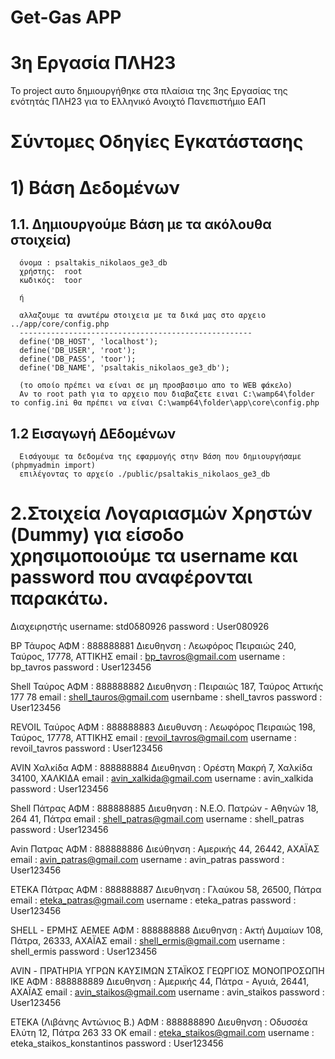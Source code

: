 # Get-Gas APP
# 3η Εργασία ΠΛΗ23
Το project αυτο δημιουργήθηκε στα πλαίσια της 3ης Εργασίας της ενότητάς ΠΛΗ23 για το Ελληνικό Ανοιχτό Πανεπιστήμιο ΕΑΠ 
# Σύντομες Οδηγίες Εγκατάστασης

# 1) Βάση Δεδομένων  

  1.1. Δημιουργούμε Βάση με τα ακόλουθα στοιχεία)
  --------------------------------------------------------
      όνομα : psaltakis_nikolaos_ge3_db
      χρήστης: 	root
      κωδικός: 	toor

      ή

      αλλαζουμε τα ανωτέρω στοιχεια με τα δικά μας στο αρχειο  ../app/core/config.php
      ----------------------------------------------------
      define('DB_HOST', 'localhost');
      define('DB_USER', 'root');
      define('DB_PASS', 'toor');
      define('DB_NAME', 'psaltakis_nikolaos_ge3_db');

      (το οποίο πρέπει να είναι σε μη προσβασιμο απο το WEB φάκελο)
      Αν το root path για το αρχειο που διαβαζετε ειναι C:\wamp64\folder το config.ini θα πρέπει να είναι C:\wamp64\folder\app\core\config.php


  1.2 Εισαγωγή ΔΕδομένων
  --------------------------------------------------------
      Εισάγουμε τα δεδομένα της εφαρμογής στην Βάση που δημιουργήσαμε (phpmyadmin import)
      επιλέγοντας το αρχείο ./public/psaltakis_nikolaos_ge3_db


# 2.Στοιχεία Λογαριασμών Χρηστών (Dummy) για είσοδο χρησιμοποιούμε τα username και password που αναφέρονται παρακάτω.

Διαχειρηστής
username: std0δ80926
password : User080926

BP Τάυρος
ΑΦΜ : 888888881
Διευθηνση : Λεωφόρος Πειραιώς 240, Ταύρος, 17778, ΑΤΤΙΚΗΣ
email : bp_tavros@gmail.com
username : bp_tavros
password : User123456

Shell Ταύρος
ΑΦΜ : 888888882
Διευθηνση : Πειραιώς 187, Ταύρος Αττικής 177 78
email : shell_tauros@gmail.com
usernbame : shell_tavros
password : User123456

REVOIL Ταύρος
ΑΦΜ : 888888883
Διευθυνση : Λεωφόρος Πειραιώς 198, Ταύρος, 17778, ΑΤΤΙΚΗΣ
email : revoil_tavros@gmail.com
username : revoil_tavros
password : User123456

AVIN Χαλκίδα
ΑΦΜ : 888888884
Διευθηνση : Ορέστη Μακρή 7, Χαλκίδα 34100, ΧΑΛΚΙΔΑ
email : avin_xalkida@gmail.com
username : avin_xalkida
password : User123456

Shell Πάτρας
ΑΦΜ : 888888885
Διευθηνση : Ν.Ε.Ο. Πατρών - Αθηνών 18, 264 41, Πάτρα
email : shell_patras@gmail.com
username : shell_patras
password : User123456

Avin Πατρας
ΑΦΜ : 888888886
Διεύθηνση : Αμερικής 44, 26442, ΑΧΑΪΑΣ
email : avin_patras@gmail.com
username : avin_patras
password : User123456

ETEKA Πάτρας
ΑΦΜ : 888888887 
Διευθηνση : Γλαύκου 58, 26500, Πάτρα
email : eteka_patras@gmail.com
username : eteka_patras
password : User123456

SHELL - ΕΡΜΗΣ ΑΕΜΕΕ
ΑΦΜ : 888888888
Διευθηνση : Ακτή Δυμαίων 108, Πάτρα, 26333, ΑΧΑΪΑΣ
email : shell_ermis@gmail.com
username : shell_ermis
password : User123456


AVIN - ΠΡΑΤΗΡΙΑ ΥΓΡΩΝ ΚΑΥΣΙΜΩΝ ΣΤΑΪΚΟΣ ΓΕΩΡΓΙΟΣ ΜΟΝΟΠΡΟΣΩΠΗ ΙΚΕ
ΑΦΜ : 888888889
Διευθηνση : Αμερικής 44, Πάτρα - Αγυιά, 26441, ΑΧΑΪΑΣ
email : avin_staikos@gmail.com
username : avin_staikos
password : User123456

ΕΤΕΚΑ (Λιβάνης Αντώνιος Β.)
ΑΦΜ : 888888890
Διευθηνση : Οδυσσέα Ελύτη 12, Πάτρα 263 33 ΟΚ
email : eteka_staikos@gmail.com
username : eteka_staikos_konstantinos
password : User123456
